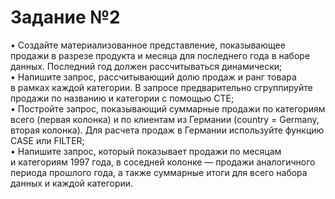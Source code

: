 <h1>Задание №2</h1>

<p>• Создайте материализованное представление, показывающее продажи в разрезе продукта и месяца для последнего года в наборе данных. Последний год должен рассчитываться динамически;<br />
• Напишите запрос, рассчитывающий долю продаж и ранг товара в рамках каждой категории. В запросе предварительно сгруппируйте продажи по названию и категории с помощью CTE;<br />
• Постройте запрос, показывающий суммарные продажи по категориям всего (первая колонка) и по клиентам из Германии (country = Germany, вторая колонка). Для расчета продаж в Германии используйте функцию CASE или FILTER;<br />
• Напишите запрос, который показывает продажи по месяцам и категориям 1997 года, в соседней колонке — продажи аналогичного периода прошлого года, а также суммарные итоги для всего набора данных и каждой категории.</p>

